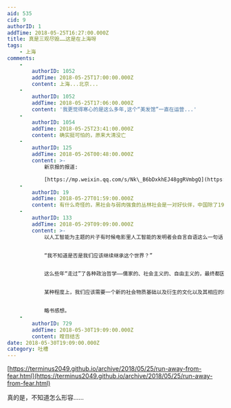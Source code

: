 ```yaml
---
aid: 535
cid: 9
authorID: 1
addTime: 2018-05-25T16:27:00.000Z
title: 真是三观尽毁……这是在上海呀
tags:
    - 上海
comments:
    -
        authorID: 1052
        addTime: 2018-05-25T17:00:00.000Z
        content: 上海...北京...
    -
        authorID: 1052
        addTime: 2018-05-25T17:06:00.000Z
        content: '我更觉得寒心的是这么多年,这个“美发馆”一直在运营...'
    -
        authorID: 1054
        addTime: 2018-05-25T23:41:00.000Z
        content: 确实挺可怕的，原来大清没亡
    -
        authorID: 125
        addTime: 2018-05-26T00:48:00.000Z
        content: >-
            新京报的报道:  

            [https://mp.weixin.qq.com/s/Nk\_B6bDxkhEJ48ggRVmbgQ](https://mp.weixin.qq.com/s/Nk_B6bDxkhEJ48ggRVmbgQ)
    -
        authorID: 19
        addTime: 2018-05-27T01:59:00.000Z
        content: 有什么奇怪的，黑社会与弱肉强食的丛林社会是一对好伙伴，中国除了1949～1979年间没有黑恶势力之外，哪一年没有这种事？
    -
        authorID: 133
        addTime: 2018-05-29T09:09:00.000Z
        content: >-
            以人工智能为主题的片子有时候电影里人工智能的发明者会自言自语这么一句话：


            “我不知道是否是我们应该继续继承这个世界？”


            这么些年“走过”了各种政治哲学——儒家的、社会主义的、自由主义的，最终都因为一些很pivotal的事件认知到这些哲学在提倡一种善的同时，也故意掩藏了其对应的人的恶——更准确地来说是人作为一种动物从丛林社会里进化而来继承的动物性。而这种恶都像此报道一样，并不为人所知，也不被高层的知识分子或者精英传播，因为仅仅暴露侬疮而没有药膏只会使机体崩坏。


            某种程度上，我们应该需要一个新的社会物质基础以及衍生的文化以及其相应的制度化。


            略书感想。
    -
        authorID: 729
        addTime: 2018-05-30T19:09:00.000Z
        content: 瞠目结舌
date: 2018-05-30T19:09:00.000Z
category: 吐槽
---
```


[https://terminus2049.github.io/archive/2018/05/25/run-away-from-fear.html](https://terminus2049.github.io/archive/2018/05/25/run-away-from-fear.html)

真的是，不知道怎么形容……
